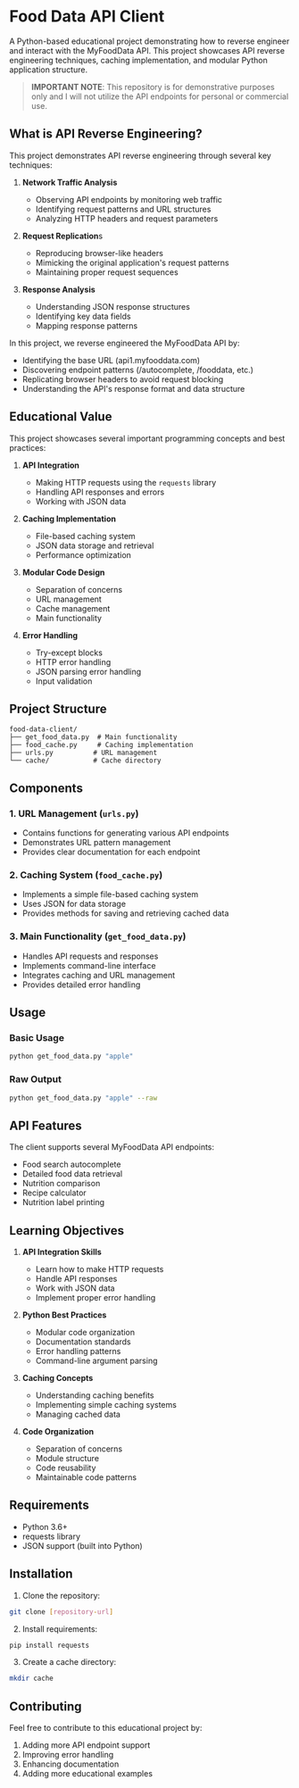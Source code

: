 
# Food Data API Client

A Python-based educational project demonstrating how to reverse engineer and interact with the MyFoodData API. This project showcases API reverse engineering techniques, caching implementation, and modular Python application structure.

> **IMPORTANT NOTE**: This repository is for demonstrative purposes only and I will not utilize the API endpoints for personal or commercial use.


## What is API Reverse Engineering?

This project demonstrates API reverse engineering through several key techniques:

1. **Network Traffic Analysis**
   - Observing API endpoints by monitoring web traffic
   - Identifying request patterns and URL structures
   - Analyzing HTTP headers and request parameters

2. **Request Replication**s
   - Reproducing browser-like headers
   - Mimicking the original application's request patterns
   - Maintaining proper request sequences

3. **Response Analysis**
   - Understanding JSON response structures
   - Identifying key data fields
   - Mapping response patterns

In this project, we reverse engineered the MyFoodData API by:
- Identifying the base URL (api1.myfooddata.com)
- Discovering endpoint patterns (/autocomplete, /fooddata, etc.)
- Replicating browser headers to avoid request blocking
- Understanding the API's response format and data structure


## Educational Value

This project showcases several important programming concepts and best practices:

1. **API Integration**
   - Making HTTP requests using the `requests` library
   - Handling API responses and errors
   - Working with JSON data

2. **Caching Implementation**
   - File-based caching system
   - JSON data storage and retrieval
   - Performance optimization

3. **Modular Code Design**
   - Separation of concerns
   - URL management
   - Cache management
   - Main functionality

4. **Error Handling**
   - Try-except blocks
   - HTTP error handling
   - JSON parsing error handling
   - Input validation

## Project Structure

```
food-data-client/
├── get_food_data.py  # Main functionality
├── food_cache.py     # Caching implementation
├── urls.py          # URL management
└── cache/           # Cache directory
```

## Components

### 1. URL Management (`urls.py`)
- Contains functions for generating various API endpoints
- Demonstrates URL pattern management
- Provides clear documentation for each endpoint

### 2. Caching System (`food_cache.py`)
- Implements a simple file-based caching system
- Uses JSON for data storage
- Provides methods for saving and retrieving cached data

### 3. Main Functionality (`get_food_data.py`)
- Handles API requests and responses
- Implements command-line interface
- Integrates caching and URL management
- Provides detailed error handling

## Usage

### Basic Usage
```bash
python get_food_data.py "apple"
```

### Raw Output
```bash
python get_food_data.py "apple" --raw
```

## API Features

The client supports several MyFoodData API endpoints:
- Food search autocomplete
- Detailed food data retrieval
- Nutrition comparison
- Recipe calculator
- Nutrition label printing

## Learning Objectives

1. **API Integration Skills**
   - Learn how to make HTTP requests
   - Handle API responses
   - Work with JSON data
   - Implement proper error handling

2. **Python Best Practices**
   - Modular code organization
   - Documentation standards
   - Error handling patterns
   - Command-line argument parsing

3. **Caching Concepts**
   - Understanding caching benefits
   - Implementing simple caching systems
   - Managing cached data

4. **Code Organization**
   - Separation of concerns
   - Module structure
   - Code reusability
   - Maintainable code patterns

## Requirements

- Python 3.6+
- requests library
- JSON support (built into Python)

## Installation

1. Clone the repository:
```bash
git clone [repository-url]
```

2. Install requirements:
```bash
pip install requests
```

3. Create a cache directory:
```bash
mkdir cache
```

## Contributing

Feel free to contribute to this educational project by:
1. Adding more API endpoint support
2. Improving error handling
3. Enhancing documentation
4. Adding more educational examples
